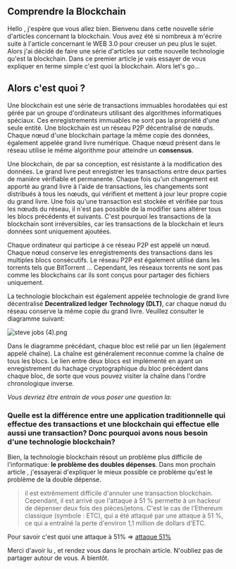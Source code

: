 ## Comprendre la Blockchain

Hello , j'espère que vous allez bien. Bienvenu dans cette nouvelle série d'articles concernant la blockchain. Vous avez été si nombreux à m'écrire suite à l'article concernant le WEB 3.0 pour creuser un peu plus le sujet. Alors j'ai décidé de faire une série d'articles sur cette nouvelle technologie qu'est la blockchain. Dans ce premier article je vais essayer de vous expliquer en terme simple c'est quoi la blockchain. Alors let's go…

## Alors c'est quoi ?

Une blockchain est une série de transactions immuables horodatées qui est gérée par un groupe d'ordinateurs utilisant des algorithmes informatiques spéciaux. Ces enregistrements immuables ne sont pas la propriété d'une seule entité. Une blockchain est un réseau P2P décentralisé de nœuds. Chaque nœud d'une blockchain partage la même copie des données, également appelée grand livre numérique. Chaque nœud présent dans le réseau utilise le même algorithme pour atteindre un **consensus**.

Une blockchain, de par sa conception, est résistante à la modification des données. Le grand livre peut enregistrer les transactions entre deux parties de manière vérifiable et permanente. Chaque fois qu'un changement est apporté au grand livre à l'aide de transactions, les changements sont distribués à tous les nœuds, qui vérifient et mettent à jour leur propre copie du grand livre. Une fois qu'une transaction est stockée et vérifiée par tous les nœuds du réseau, il n'est pas possible de la modifier sans altérer tous les blocs précédents et suivants. C'est pourquoi les transactions de la blockchain sont irréversibles, car les transactions de la blockchain et leurs données sont uniquement ajoutées.

Chaque ordinateur qui participe à ce réseau P2P est appelé un nœud. Chaque nœud conserve les enregistrements des transactions dans les multiples blocs consécutifs. Le réseau P2P est également utilisé dans les torrents tels que BitTorrent … Cependant, les réseaux torrents ne sont pas comme les blockchains car ils sont conçus pour partager des fichiers uniquement.

La technologie blockchain est également appelée technologie de grand livre décentralisé **Decentralized ledger Technology (DLT)**, car chaque nœud du réseau conserve la même copie du grand livre. Veuillez consulter le diagramme suivant:


![steve jobs (4).png](https://cdn.hashnode.com/res/hashnode/image/upload/v1648389554850/xPLZTfoKe.png)

Dans le diagramme précédant, chaque bloc est relié par un lien (également appelé chaîne). La chaîne est généralement reconnue comme la chaîne de tous les blocs. Le lien entre deux blocs est implémenté en ayant un enregistrement du hachage cryptographique du bloc précédent dans chaque bloc, de sorte que vous pouvez visiter la chaîne dans l'ordre chronologique inverse.

*Vous devriez être entrain de vous poser une question la:*

### Quelle est la différence entre une application traditionnelle qui effectue des transactions et une blockchain qui effectue elle aussi une transaction? Donc pourquoi avons nous besoin d'une technologie blockchain?

Bien, la technologie blockchain résout un problème plus difficile de l'informatique: **le problème des doubles dépenses**. Dans mon prochain article , j'essayerai d'expliquer le mieux possible ce problème qu'est le problème de la double dépense.

> il est extrêmement difficile d'annuler une transaction blockchain. Cependant, il est arrivé que l'attaque à 51 % permette à un hackeur de dépenser deux fois des pièces/jetons. C'est le cas de l'Ethereum classique (symbole : ETC), qui a été attaqué par une attaque à 51 %, ce qui a entraîné la perte d'environ 1,1 million de dollars d'ETC.

Pour savoir c'est quoi une attaque à 51% => [attaque 51%](https://fr.wikipedia.org/wiki/Attaque_des_51_%25)

Merci d'avoir lu , et rendez vous dans le prochain article. N'oubliez pas de partager autour de vous. A bientôt. 
